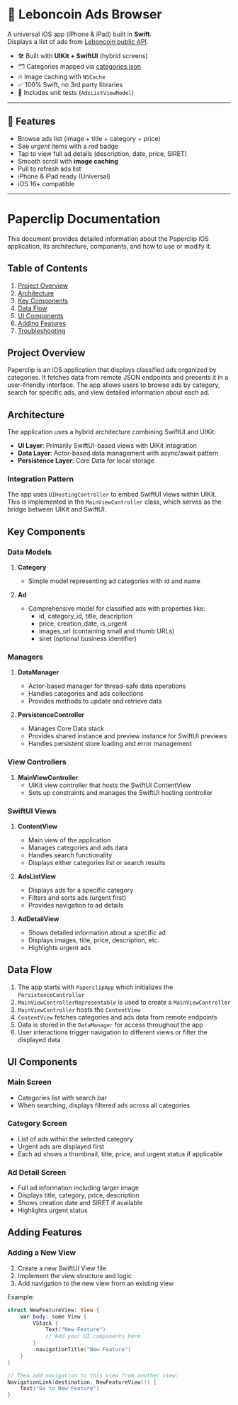 # 📱 Leboncoin Ads Browser

A universal iOS app (iPhone & iPad) built in **Swift**.  
Displays a list of ads from [Leboncoin public API](https://raw.githubusercontent.com/leboncoin/paperclip/master/listing.json).

- 🛠️ Built with **UIKit + SwiftUI** (hybrid screens)
- 🗂 Categories mapped via [categories.json](https://raw.githubusercontent.com/leboncoin/paperclip/master/categories.json)
- 🔥 Image caching with `NSCache`
- ✅ 100% Swift, no 3rd party libraries
- 🧪 Includes unit tests (`AdsListViewModel`)

---

## 🎯 Features

- Browse ads list (image + title + category + price)
- See *urgent* items with a red badge
- Tap to view full ad details (description, date, price, SIRET)
- Smooth scroll with **image caching**
- Pull to refresh ads list
- iPhone & iPad ready (Universal)
- iOS 16+ compatible

---


# Paperclip Documentation

This document provides detailed information about the Paperclip iOS application, its architecture, components, and how to use or modify it.

## Table of Contents

1. [Project Overview](#project-overview)
2. [Architecture](#architecture)
3. [Key Components](#key-components)
4. [Data Flow](#data-flow)
5. [UI Components](#ui-components)
6. [Adding Features](#adding-features)
7. [Troubleshooting](#troubleshooting)

## Project Overview

Paperclip is an iOS application that displays classified ads organized by categories. It fetches data from remote JSON endpoints and presents it in a user-friendly interface. The app allows users to browse ads by category, search for specific ads, and view detailed information about each ad.

## Architecture

The application uses a hybrid architecture combining SwiftUI and UIKit:

- **UI Layer**: Primarily SwiftUI-based views with UIKit integration
- **Data Layer**: Actor-based data management with async/await pattern
- **Persistence Layer**: Core Data for local storage

### Integration Pattern

The app uses `UIHostingController` to embed SwiftUI views within UIKit. This is implemented in the `MainViewController` class, which serves as the bridge between UIKit and SwiftUI.

## Key Components

### Data Models

1. **Category**
   - Simple model representing ad categories with id and name

2. **Ad**
   - Comprehensive model for classified ads with properties like:
     - id, category_id, title, description
     - price, creation_date, is_urgent
     - images_url (containing small and thumb URLs)
     - siret (optional business identifier)

### Managers

1. **DataManager**
   - Actor-based manager for thread-safe data operations
   - Handles categories and ads collections
   - Provides methods to update and retrieve data

2. **PersistenceController**
   - Manages Core Data stack
   - Provides shared instance and preview instance for SwiftUI previews
   - Handles persistent store loading and error management

### View Controllers

1. **MainViewController**
   - UIKit view controller that hosts the SwiftUI ContentView
   - Sets up constraints and manages the SwiftUI hosting controller

### SwiftUI Views

1. **ContentView**
   - Main view of the application
   - Manages categories and ads data
   - Handles search functionality
   - Displays either categories list or search results

2. **AdsListView**
   - Displays ads for a specific category
   - Filters and sorts ads (urgent first)
   - Provides navigation to ad details

3. **AdDetailView**
   - Shows detailed information about a specific ad
   - Displays images, title, price, description, etc.
   - Highlights urgent ads

## Data Flow

1. The app starts with `PaperclipApp` which initializes the `PersistenceController`
2. `MainViewControllerRepresentable` is used to create a `MainViewController`
3. `MainViewController` hosts the `ContentView`
4. `ContentView` fetches categories and ads data from remote endpoints
5. Data is stored in the `DataManager` for access throughout the app
6. User interactions trigger navigation to different views or filter the displayed data

## UI Components

### Main Screen

- Categories list with search bar
- When searching, displays filtered ads across all categories

### Category Screen

- List of ads within the selected category
- Urgent ads are displayed first
- Each ad shows a thumbnail, title, price, and urgent status if applicable

### Ad Detail Screen

- Full ad information including larger image
- Displays title, category, price, description
- Shows creation date and SIRET if available
- Highlights urgent status

## Adding Features

### Adding a New View

1. Create a new SwiftUI View file
2. Implement the view structure and logic
3. Add navigation to the new view from an existing view

Example:
```swift
struct NewFeatureView: View {
    var body: some View {
        VStack {
            Text("New Feature")
            // Add your UI components here
        }
        .navigationTitle("New Feature")
    }
}

// Then add navigation to this view from another view:
NavigationLink(destination: NewFeatureView()) {
    Text("Go to New Feature")
}
